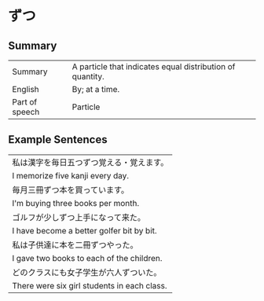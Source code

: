 # ずつ

## Summary

<table><tr>   <td>Summary</td>   <td>A particle that indicates equal distribution of quantity.</td></tr><tr>   <td>English</td>   <td>By; at a time.</td></tr><tr>   <td>Part of speech</td>   <td>Particle</td></tr></table>

## Example Sentences

<table><tr><td>私は漢字を毎日五つずつ覚える・覚えます。</td></tr><tr><td>I memorize five kanji every day.</td></tr><tr><td>毎月三冊ずつ本を買っています。</td></tr><tr><td>I'm buying three books per month.</td></tr><tr><td>ゴルフが少しずつ上手になって来た。</td></tr><tr><td>I have become a better golfer bit by bit.</td></tr><tr><td>私は子供達に本を二冊ずつやった。</td></tr><tr><td>I gave two books to each of the children.</td></tr><tr><td>どのクラスにも女子学生が六人ずついた。</td></tr><tr><td>There were six girl students in each class.</td></tr></table>


